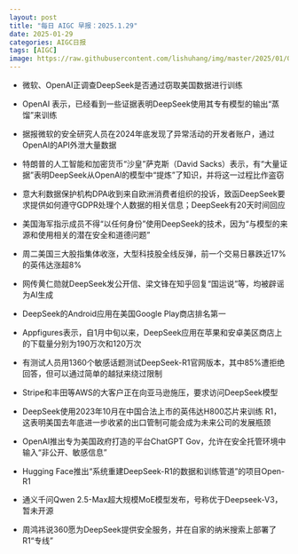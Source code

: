 ```yaml
---
layout: post
title: "每日 AIGC 早报：2025.1.29"
date: 2025-01-29
categories: AIGC日报
tags: [AIGC]
image: https://raw.githubusercontent.com/lishuhang/img/master/2025/01/0129-d.jpg
---
```


  - 微软、OpenAI正调查DeepSeek是否通过窃取美国数据进行训练

  - OpenAI 表示，已经看到一些证据表明DeepSeek使用其专有模型的输出“蒸馏”来训练

  - 据报微软的安全研究人员在2024年底发现了异常活动的开发者账户，通过OpenAI的API外泄大量数据

  - 特朗普的人工智能和加密货币“沙皇”萨克斯（David Sacks）表示，有“大量证据”表明DeepSeek从OpenAI的模型中“提炼”了知识，并将这一过程比作盗窃

  - 意大利数据保护机构DPA收到来自欧洲消费者组织的投诉，致函DeepSeek要求提供如何遵守GDPR处理个人数据的相关信息；DeepSeek有20天时间回应

  - 美国海军指示成员不得“以任何身份”使用DeepSeek的技术，因为“与模型的来源和使用相关的潜在安全和道德问题”

  - 周二美国三大股指集体收涨，大型科技股全线反弹，前一个交易日暴跌近17%的英伟达涨超8%

  - 网传黄仁勋就DeepSeek发公开信、梁文锋在知乎回复“国运说”等，均被辟谣为AI生成

  - DeepSeek的Android应用在美国Google Play商店排名第一

  - Appfigures表示，自1月中旬以来，DeepSeek应用在苹果和安卓美区商店上的下载量分别为190万次和120万次

  - 有测试人员用1360个敏感话题测试DeepSeek-R1官网版本，其中85%遭拒绝回答，但可以通过简单的越狱来绕过限制

  - Stripe和丰田等AWS的大客户正在向亚马逊施压，要求访问DeepSeek模型

  - DeepSeek使用2023年10月在中国合法上市的英伟达H800芯片来训练 R1，这表明美国去年底进一步收紧的出口管制可能会成为未来公司的发展瓶颈

  - OpenAI推出专为美国政府打造的平台ChatGPT Gov，允许在安全托管环境中输入“非公开、敏感信息”

  - Hugging Face推出“系统重建DeepSeek-R1的数据和训练管道”的项目Open-R1

  - 通义千问Qwen 2.5-Max超大规模MoE模型发布，号称优于Deepseek-V3，暂未开源

  - 周鸿祎说360愿为DeepSeek提供安全服务，并在自家的纳米搜索上部署了R1“专线”
